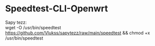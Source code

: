 # Speedtest-CLI-Openwrt
Sapy tezz:<br>
wget -O /usr/bin/speedtest https://github.com/Vlukss/sapytezz/raw/main/speedtest && chmod +x /usr/bin/speedtest
